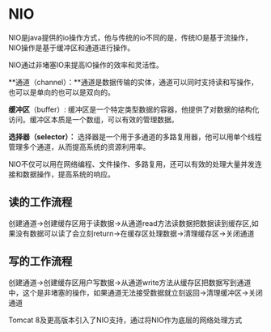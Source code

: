 # NIO

NIO是java提供的io操作方式，他与传统的io不同的是，传统IO是基于流操作，NIO操作是基于缓冲区和通道进行操作。

NIO通过非堵塞IO来提高IO操作的效率和灵活性。

**通道（channel）：**通道是数据传输的实体，通道可以同时支持读和写操作，也可以是单向的也可以是双向的。

**缓冲区**（buffer）: 缓冲区是一个特定类型数据的容器，他提供了对数据的结构化访问。缓冲区本质是一个数组，可以有效的管理数据。

**选择器（selector）：** 选择器是一个用于多通道的多路复用器，他可以用单个线程管理多个通道，从而提高系统的资源利用率。

NIO不仅可以用在网络编程、文件操作、多路复用，还可以有效的处理大量并发连接和数据操作，提高系统的响应。

## 读的工作流程

创建通道->创建缓存区用于读数据->从通道read方法读数据把数据读到缓存区,如果没有数据可以读了会立刻return->在缓存区处理数据->清理缓存区->关闭通道

## 写的工作流程

创建通道->创建缓存区用户写数据->从通道write方法从缓存区把数据写到通道中，这个是非堵塞的操作，如果通道无法接受数据就立刻返回->清理缓冲区->关闭通道



Tomcat 8及更高版本引入了NIO支持，通过将NIO作为底层的网络处理方式